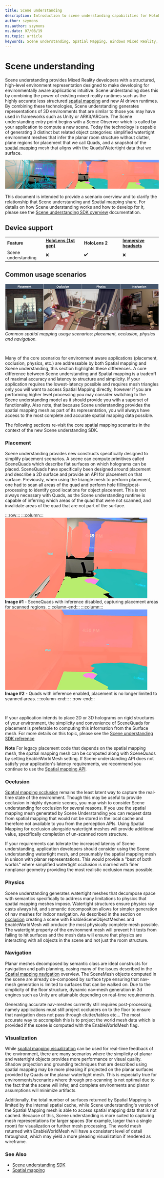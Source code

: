 ```yaml
---
title: Scene understanding
description: Introduction to scene understanding capabilities for HoloLens
author: szymons
ms.author: szymons
ms.date: 07/08/19
ms.topic: article
keywords: Scene understanding, Spatial Mapping, Windows Mixed Reality, Unity
---
```


# Scene understanding

Scene understanding provides Mixed Reality developers with a structured, high-level environment representation designed to make developing for environmentally aware applications intuitive. Scene understanding does this by combining the power of existing mixed reality runtimes such as the highly accurate less structured [spatial mapping](spatial-mapping.md) and new AI driven runtimes. By combining these technologies, Scene understanding generates representations of 3D environments that are similar to those you may have used in frameworks such as Unity or ARKit/ARCore. The Scene understanding entry point begins with a Scene Observer which is called by your application to compute a new scene. Today the technology is capable of generating 3 distinct but related object categories: simplified watertight environment meshes that infer the planar room structure without clutter, plane regions for placement that we call Quads, and a snapshot of the [spatial mapping](spatial-mapping.md) mesh that aligns with the Quads/Watertight data that we surface.

![Spatial mapping mesh, labeled planar surfaces, watertight mesh](images/SUScenarios.png)

This document is intended to provide a scenario overview and to clarify the relationship that Scene understanding and Spatial mapping share. For details on how Scene understanding works and how to develop for it, please see the [Scene understanding SDK overview](scene-understanding-SDK.md) documentation.

## Device support

<table>
    <colgroup>
    <col width="25%" />
    <col width="25%" />
    <col width="25%" />
    <col width="25%" />
    </colgroup>
    <tr>
        <td><strong>Feature</strong></td>
        <td><a href="hololens-hardware-details.md"><strong>HoloLens (1st gen)</strong></a></td>
        <td><strong>HoloLens 2</strong></td>
        <td><a href="immersive-headset-hardware-details.md"><strong>Immersive headsets</strong></a></td>
    </tr>
     <tr>
        <td>Scene understanding</td>
        <td>❌</td>
        <td>✔️</td>
        <td>❌</td>
    </tr>
</table>

## Common usage scenarios

![Illustrations of common Spatial mapping usage scenarios: Placement, Occlusion, Physics and Navigation](images/sm-concepts-1000px.png)<br>
*Common spatial mapping usage scenarios: placement, occlusion, physics and navigation.*

<br>

Many of the core scenarios for environment aware applications (placement, occlusion, physics, etc.) are addressable by both Spatial mapping and Scene understanding, this section highlights these differences. A core difference between Scene understanding and Spatial mapping is a tradeoff of maximal accuracy and latency to structure and simplicity. If your application requires the lowest-latency possible and requires mesh triangles only you will want to access Spatial Mapping directly, however if you are performing higher level processing you may consider switching to the Scene understanding model as it should provide you with a superset of functionality. Also note, that because Scene understanding provides the spatial mapping mesh as part of its representation, you will always have access to the most complete and accurate spatial mapping data possible.

 The following sections re-visit the core spatial mapping scenarios in the context of the new Scene understanding SDK.

### Placement

Scene understanding provides new constructs specifically designed to simplify placement scenarios. A scene can compute primitives called SceneQuads which describe flat surfaces on which holograms can be placed. SceneQuads have specifically been designed around placement and describe a 2D surface and provide an API for placement on that surface. Previously, when using the triangle mesh to perform placement, one had to scan all areas of the quad and perform hole filling/post-processing to identify good locations for object placement. This is not always necessary with Quads, as the Scene understanding runtime is capable of inferring which areas of the quad that were not scanned, and invalidate areas of the quad that are not part of the surface.

:::row:::
    :::column:::
       ![SceneQuads with inference disabled, capturing placement areas for scanned regions.](images/SUQuads.png)<br>
       **Image #1** - SceneQuads with inference disabled, capturing placement areas for scanned regions.
    :::column-end:::
        :::column:::
       ![Quads with inference enabled, placement is no longer limited to scanned areas.](images/SUWatertight.png)<br>
        **Image #2** - Quads with inference enabled, placement is no longer limited to scanned areas.
    :::column-end:::
:::row-end:::

<br>


If your application intends to place 2D or 3D holograms on rigid structures of your environment, the simplicity and convenience of SceneQuads for placement is preferable to computing this information from the Surface mesh. For more details on this topic, please see the [Scene understanding SDK reference](scene-understanding-SDK.md)

**Note** For legacy placement code that depends on the spatial mapping mesh, the spatial mapping mesh can be computed along with SceneQuads by setting EnableWorldMesh setting. If Scene understanding API does not satisfy your application's latency requirements, we recommend you continue to use the [Spatial mapping API](spatial-mapping.md#placement).

### Occlusion

[Spatial mapping occlusion](spatial-mapping.md#occlusion) remains the least latent way to capture the real-time state of the environment. Though this may be useful to provide occlusion in highly dynamic scenes, you may wish to consider Scene understanding for occlusion for several reasons. If you use the spatial mapping mesh generated by Scene Understanding you can request data from spatial mapping that would not be stored in the local cache and therefore not available to you from the perception APIs. Using Spatial Mapping for occlusion alongside watertight meshes will provide additional value, specifically completion of un-scanned room structure.

If your requirements can tolerate the increased latency of Scene understanding, application developers should consider using the Scene understanding watertight mesh, and presumably the spatial mapping mesh in unison with planar representations. This would provide a "best of both worlds" where simplified watertight occlusion is married with finer nonplanar geometry providing the most realistic occlusion maps possible.

### Physics

Scene understanding generates watertight meshes that decompose space with semantics specifically to address many limitations to physics that spatial mapping meshes impose. Watertight structures ensure physics ray casts always hit, and semantic decomposition allows for simpler generation of nav meshes for indoor navigation. As described in the section on [occlusion](#occlusion) creating a scene with EnableSceneObjectMeshes and EnableWorldMesh will produce the most physically complete mesh possible. The watertight property of the environment mesh will prevent hit tests from failing to hit surfaces and the mesh data will ensure that physics are interacting with all objects in the scene and not just the room structure.

### Navigation

Planar meshes decomposed by semantic class are ideal constructs for navigation and path planning, easing many of the issues described in the [Spatial mapping navigation](spatial-mapping.md#navigation) overview. The SceneMesh objects computed in the scene are already de-composed by surface type ensuring that nav-mesh generation is limited to surfaces that can be walked on. Due to the simplicity of the floor structure, dynamic nav-mesh generation in 3d engines such as Unity are attainable depending on real-time requirements.

Generating accurate nav-meshes currently still requires post-processing, namely applications must still project occluders on to the floor to ensure that navigation does not pass through clutter/tables etc... The most accurate way to accomplish this is to project the world mesh data which is provided if the scene is computed with the EnableWorldMesh flag.

### Visualization

While [spatial mapping visualization](spatial-mapping.md#visualization) can be used for real-time feedback of the environment, there are many scenarios where the simplicity of planar and watertight objects provides more performance or visual quality. Shadow projection and grounding techniques that are described using spatial mapping may be more pleasing if projected on the planar surfaces provided by Quads or the planar watertight mesh. This is especially true for environments/scenarios where through pre-scanning is not optimal due to the fact that the scene will infer, and complete environments and planar assumptions will minimize artifacts.

Additionally, the total number of surfaces returned by Spatial Mapping is limited by the internal spatial cache, while Scene understanding's version of the Spatial Mapping mesh is able to access spatial mapping data that is not cached. Because of this, Scene understanding is more suited to capturing mesh representations for larger spaces (for example, larger than a single room) for visualization or further mesh processing. The world mesh returned with EnableWorldMesh will have a consistent level of detail throughout, which may yield a more pleasing visualization if rendered as wireframe.

### See Also

* [Scene understanding SDK](scene-understanding-SDK.md)
* [Spatial mapping](spatial-mapping.md)
